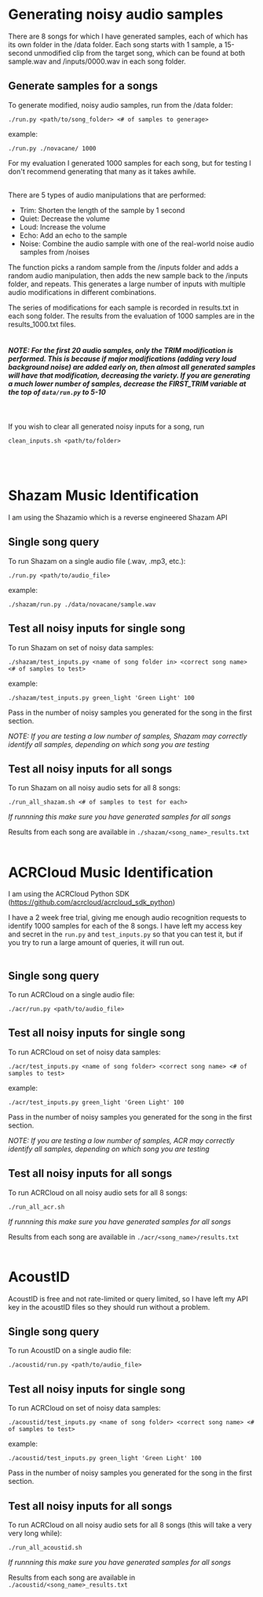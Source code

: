 # Generating noisy audio samples

There are 8 songs for which I have generated samples, each of which has its own folder in the /data folder. Each song starts with 1 sample, a 15-second unmodified clip from the target song, which can be found at both sample.wav and /inputs/0000.wav in each song folder.  

## Generate samples for a songs
To generate modified, noisy audio samples, run from the /data folder:
```
./run.py <path/to/song_folder> <# of samples to generage>
```

example:
```
./run.py ./novacane/ 1000
```
For my evaluation I generated 1000 samples for each song, but for testing I don't recommend generating that many as it takes awhile.
<br></br>

There are 5 types of audio manipulations that are performed:
* Trim: Shorten the length of the sample by 1 second
* Quiet: Decrease the volume
* Loud: Increase the volume
* Echo: Add an echo to the sample
* Noise: Combine the audio sample with one of the real-world noise audio samples from /noises

The function picks a random sample from the /inputs folder and adds a random audio manipulation, then adds the new sample back to the /inputs folder, and repeats. This generates a large number of inputs with multiple audio modifications in different combinations. 

The series of modifications for each sample is recorded in results.txt in each song folder. The results from the evaluation of 1000 samples are in the results_1000.txt files.
<br></br>

#### *NOTE: For the first 20 audio samples, only the TRIM modification is performed. This is because if major modifications (adding very loud background noise) are added early on, then almost all generated samples will have that modification, decreasing the variety. If you are generating a much lower number of samples, decrease the FIRST_TRIM variable at the top of `data/run.py` to 5-10*

<br></br>
If you wish to clear all generated noisy inputs for a song, run

```
clean_inputs.sh <path/to/folder>
```
<br></br>

# Shazam Music Identification 

I am using the Shazamio which is a reverse engineered Shazam API

## Single song query
To run Shazam on a single audio file (.wav, .mp3, etc.):
```
./run.py <path/to/audio_file>
```

example:
```
./shazam/run.py ./data/novacane/sample.wav
```

## Test all noisy inputs for single song
To run Shazam on set of noisy data samples:
```
./shazam/test_inputs.py <name of song folder in> <correct song name> <# of samples to test>
```

example:
```
./shazam/test_inputs.py green_light 'Green Light' 100
```

Pass in the number of noisy samples you generated for the song in the first section. 

*NOTE: If you are testing a low number of samples, Shazam may correctly identify all samples, depending on which song you are testing*


## Test all noisy inputs for all songs

To run Shazam on all noisy audio sets for all 8 songs:

```
./run_all_shazam.sh <# of samples to test for each>
```

*If runnning this make sure you have generated samples for all songs*

Results from each song are available in `./shazam/<song_name>_results.txt`
<br></br>


# ACRCloud Music Identification 

I am using the ACRCloud Python SDK (https://github.com/acrcloud/acrcloud_sdk_python)

I have a 2 week free trial, giving me enough audio recognition requests to identify 1000 samples for each of the 8 songs. I have left my access key and secret in the `run.py` and `test_inputs.py` so that you can test it, but if you try to run a large amount of queries, it will run out. 
<br></br>
## Single song query

To run ACRCloud on a single audio file:
```
./acr/run.py <path/to/audio_file>
```

## Test all noisy inputs for single song

To run ACRCloud on set of noisy data samples:
```
./acr/test_inputs.py <name of song folder> <correct song name> <# of samples to test>
```

example:
```
./acr/test_inputs.py green_light 'Green Light' 100
```

Pass in the number of noisy samples you generated for the song in the first section. 

*NOTE: If you are testing a low number of samples, ACR may correctly identify all samples, depending on which song you are testing*

## Test all noisy inputs for all songs

To run ACRCloud on all noisy audio sets for all 8 songs:

```
./run_all_acr.sh
```

*If runnning this make sure you have generated samples for all songs*

Results from each song are available in `./acr/<song_name>/results.txt`
<br></br>

# AcoustID

AcoustID is free and not rate-limited or query limited, so I have left my API key in the acoustID files so they should run without a problem. 

## Single song query

To run AcoustID on a single audio file:
```
./acoustid/run.py <path/to/audio_file>
```

## Test all noisy inputs for single song

To run ACRCloud on set of noisy data samples:
```
./acoustid/test_inputs.py <name of song folder> <correct song name> <# of samples to test>
```

example:
```
./acoustid/test_inputs.py green_light 'Green Light' 100
```

Pass in the number of noisy samples you generated for the song in the first section. 

## Test all noisy inputs for all songs

To run ACRCloud on all noisy audio sets for all 8 songs (this will take a very very long while):

```
./run_all_acoustid.sh
```

*If runnning this make sure you have generated samples for all songs*

Results from each song are available in `./acoustid/<song_name>_results.txt`
<br></br>
